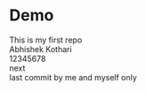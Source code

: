 # Demo
This is my first repo
<br>
Abhishek Kothari
<br>
12345678
<br>
next
<br>
last commit by me and myself only